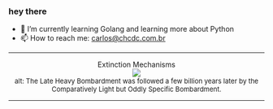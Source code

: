 ### hey there 

- :seedling: I’m currently learning Golang and learning more about Python
- :mailbox: How to reach me: carlos@chcdc.com.br


---


<!-- xkcd -->
<p align="center">Extinction Mechanisms</br><img src=https://imgs.xkcd.com/comics/extinction_mechanisms.png></br><font size =2>alt: The Late Heavy Bombardment was followed a few billion years later by the Comparatively Light but Oddly Specific Bombardment.</br></font></p></table></p> 


<!-- xkcd -->
---
